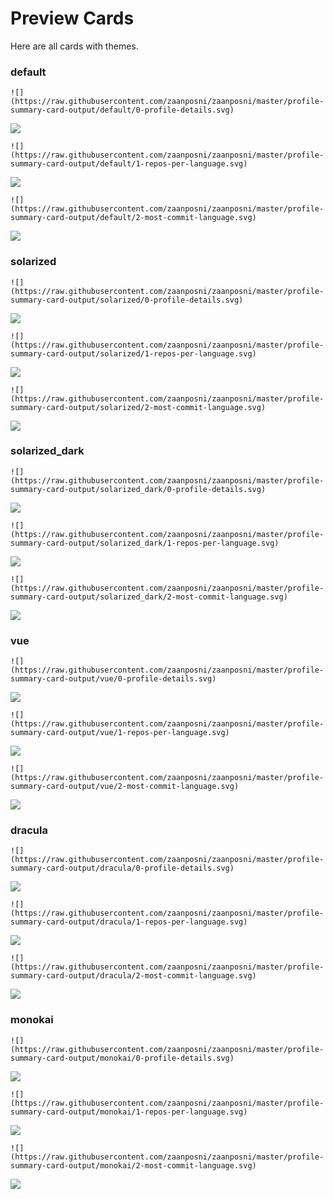 
# Preview Cards

Here are all cards with themes.


### default


```
![](https://raw.githubusercontent.com/zaanposni/zaanposni/master/profile-summary-card-output/default/0-profile-details.svg)
```
![](https://raw.githubusercontent.com/zaanposni/zaanposni/master/profile-summary-card-output/default/0-profile-details.svg)


```
![](https://raw.githubusercontent.com/zaanposni/zaanposni/master/profile-summary-card-output/default/1-repos-per-language.svg)
```
![](https://raw.githubusercontent.com/zaanposni/zaanposni/master/profile-summary-card-output/default/1-repos-per-language.svg)


```
![](https://raw.githubusercontent.com/zaanposni/zaanposni/master/profile-summary-card-output/default/2-most-commit-language.svg)
```
![](https://raw.githubusercontent.com/zaanposni/zaanposni/master/profile-summary-card-output/default/2-most-commit-language.svg)


### solarized


```
![](https://raw.githubusercontent.com/zaanposni/zaanposni/master/profile-summary-card-output/solarized/0-profile-details.svg)
```
![](https://raw.githubusercontent.com/zaanposni/zaanposni/master/profile-summary-card-output/solarized/0-profile-details.svg)


```
![](https://raw.githubusercontent.com/zaanposni/zaanposni/master/profile-summary-card-output/solarized/1-repos-per-language.svg)
```
![](https://raw.githubusercontent.com/zaanposni/zaanposni/master/profile-summary-card-output/solarized/1-repos-per-language.svg)


```
![](https://raw.githubusercontent.com/zaanposni/zaanposni/master/profile-summary-card-output/solarized/2-most-commit-language.svg)
```
![](https://raw.githubusercontent.com/zaanposni/zaanposni/master/profile-summary-card-output/solarized/2-most-commit-language.svg)


### solarized_dark


```
![](https://raw.githubusercontent.com/zaanposni/zaanposni/master/profile-summary-card-output/solarized_dark/0-profile-details.svg)
```
![](https://raw.githubusercontent.com/zaanposni/zaanposni/master/profile-summary-card-output/solarized_dark/0-profile-details.svg)


```
![](https://raw.githubusercontent.com/zaanposni/zaanposni/master/profile-summary-card-output/solarized_dark/1-repos-per-language.svg)
```
![](https://raw.githubusercontent.com/zaanposni/zaanposni/master/profile-summary-card-output/solarized_dark/1-repos-per-language.svg)


```
![](https://raw.githubusercontent.com/zaanposni/zaanposni/master/profile-summary-card-output/solarized_dark/2-most-commit-language.svg)
```
![](https://raw.githubusercontent.com/zaanposni/zaanposni/master/profile-summary-card-output/solarized_dark/2-most-commit-language.svg)


### vue


```
![](https://raw.githubusercontent.com/zaanposni/zaanposni/master/profile-summary-card-output/vue/0-profile-details.svg)
```
![](https://raw.githubusercontent.com/zaanposni/zaanposni/master/profile-summary-card-output/vue/0-profile-details.svg)


```
![](https://raw.githubusercontent.com/zaanposni/zaanposni/master/profile-summary-card-output/vue/1-repos-per-language.svg)
```
![](https://raw.githubusercontent.com/zaanposni/zaanposni/master/profile-summary-card-output/vue/1-repos-per-language.svg)


```
![](https://raw.githubusercontent.com/zaanposni/zaanposni/master/profile-summary-card-output/vue/2-most-commit-language.svg)
```
![](https://raw.githubusercontent.com/zaanposni/zaanposni/master/profile-summary-card-output/vue/2-most-commit-language.svg)


### dracula


```
![](https://raw.githubusercontent.com/zaanposni/zaanposni/master/profile-summary-card-output/dracula/0-profile-details.svg)
```
![](https://raw.githubusercontent.com/zaanposni/zaanposni/master/profile-summary-card-output/dracula/0-profile-details.svg)


```
![](https://raw.githubusercontent.com/zaanposni/zaanposni/master/profile-summary-card-output/dracula/1-repos-per-language.svg)
```
![](https://raw.githubusercontent.com/zaanposni/zaanposni/master/profile-summary-card-output/dracula/1-repos-per-language.svg)


```
![](https://raw.githubusercontent.com/zaanposni/zaanposni/master/profile-summary-card-output/dracula/2-most-commit-language.svg)
```
![](https://raw.githubusercontent.com/zaanposni/zaanposni/master/profile-summary-card-output/dracula/2-most-commit-language.svg)


### monokai


```
![](https://raw.githubusercontent.com/zaanposni/zaanposni/master/profile-summary-card-output/monokai/0-profile-details.svg)
```
![](https://raw.githubusercontent.com/zaanposni/zaanposni/master/profile-summary-card-output/monokai/0-profile-details.svg)


```
![](https://raw.githubusercontent.com/zaanposni/zaanposni/master/profile-summary-card-output/monokai/1-repos-per-language.svg)
```
![](https://raw.githubusercontent.com/zaanposni/zaanposni/master/profile-summary-card-output/monokai/1-repos-per-language.svg)


```
![](https://raw.githubusercontent.com/zaanposni/zaanposni/master/profile-summary-card-output/monokai/2-most-commit-language.svg)
```
![](https://raw.githubusercontent.com/zaanposni/zaanposni/master/profile-summary-card-output/monokai/2-most-commit-language.svg)

